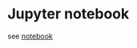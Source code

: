 # Jupyter notebook

see [notebook](https://github.com/HullUni-bioinformatics/Kitson_et_al_NMB/blob/ef2d6d6021b697383206210fb0eeed0ab51c2de9/notebook/OPM_NMB.ipynb)



